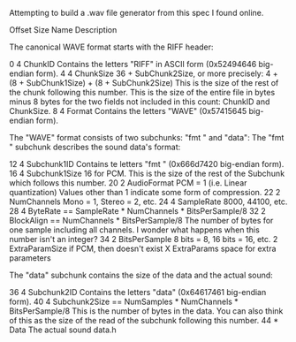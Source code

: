 Attempting to build a .wav file generator from this spec I found online.

Offset  Size  Name             Description

The canonical WAVE format starts with the RIFF header:

0         4   ChunkID          Contains the letters "RIFF" in ASCII form
                               (0x52494646 big-endian form).
4         4   ChunkSize        36 + SubChunk2Size, or more precisely:
                               4 + (8 + SubChunk1Size) + (8 + SubChunk2Size)
                               This is the size of the rest of the chunk 
                               following this number.  This is the size of the 
                               entire file in bytes minus 8 bytes for the
                               two fields not included in this count:
                               ChunkID and ChunkSize.
8         4   Format           Contains the letters "WAVE"
                               (0x57415645 big-endian form).

The "WAVE" format consists of two subchunks: "fmt " and "data":
The "fmt " subchunk describes the sound data's format:

12        4   Subchunk1ID      Contains te letters "fmt "
                               (0x666d7420 big-endian form).
16        4   Subchunk1Size    16 for PCM.  This is the size of the
                               rest of the Subchunk which follows this number.
20        2   AudioFormat      PCM = 1 (i.e. Linear quantization)
                               Values other than 1 indicate some 
                               form of compression.
22        2   NumChannels      Mono = 1, Stereo = 2, etc.
24        4   SampleRate       8000, 44100, etc.
28        4   ByteRate         == SampleRate * NumChannels * BitsPerSample/8
32        2   BlockAlign       == NumChannels * BitsPerSample/8
                               The number of bytes for one sample including
                               all channels. I wonder what happens when
                               this number isn't an integer?
34        2   BitsPerSample    8 bits = 8, 16 bits = 16, etc.
          2   ExtraParamSize   if PCM, then doesn't exist
          X   ExtraParams      space for extra parameters

The "data" subchunk contains the size of the data and the actual sound:

36        4   Subchunk2ID      Contains the letters "data"
                               (0x64617461 big-endian form).
40        4   Subchunk2Size    == NumSamples * NumChannels * BitsPerSample/8
                               This is the number of bytes in the data.
                               You can also think of this as the size
                               of the read of the subchunk following this 
                               number.
44        *   Data             The actual sound data.h
